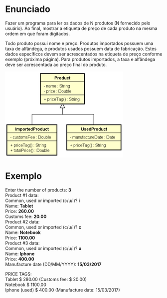 # Enunciado
Fazer um programa para ler os dados de N
produtos (N fornecido pelo usuário). Ao final,
mostrar a etiqueta de preço de cada produto na
mesma ordem em que foram digitados.  

Todo produto possui nome e preço. Produtos
importados possuem uma taxa de alfândega, e
produtos usados possuem data de fabricação.
Estes dados específicos devem ser
acrescentados na etiqueta de preço conforme
exemplo (próxima página). Para produtos
importados, a taxa e alfândega deve ser
acrescentada ao preço final do produto.

![uml](uml.png)

# Exemplo
Enter the number of products: **3**  
Product #1 data:  
Common, used or imported (c/u/i)? **i**  
Name: **Tablet**  
Price: **260.00**  
Customs fee: **20.00**  
Product #2 data:  
Common, used or imported (c/u/i)? **c**  
Name: **Notebook**  
Price: **1100.00**  
Product #3 data:  
Common, used or imported (c/u/i)? **u**  
Name: **Iphone**  
Price: **400.00**  
Manufacture date (DD/MM/YYYY): **15/03/2017**  

PRICE TAGS:  
Tablet $ 280.00 (Customs fee: $ 20.00)  
Notebook $ 1100.00  
Iphone (used) $ 400.00 (Manufacture date: 15/03/2017)  
